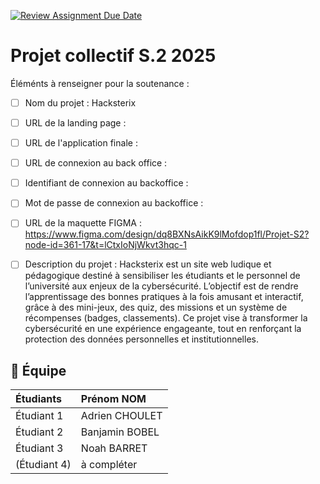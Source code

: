 [![Review Assignment Due Date](https://classroom.github.com/assets/deadline-readme-button-22041afd0340ce965d47ae6ef1cefeee28c7c493a6346c4f15d667ab976d596c.svg)](https://classroom.github.com/a/F_6McqTJ)
# Projet collectif S.2 2025

Éléménts à renseigner pour la soutenance :

- [ ] Nom du projet : Hacksterix
- [ ] URL de la landing page : 
- [ ] URL de l'application finale :
- [ ] URL de connexion au back office :
- [ ] Identifiant de connexion au backoffice :
- [ ] Mot de passe de connexion au backoffice :
- [ ] URL de la maquette FIGMA : https://www.figma.com/design/dq8BXNsAikK9lMofdop1fl/Projet-S2?node-id=361-17&t=lCtxIoNjWkvt3hqc-1
- [ ] Description du projet : Hacksterix est un site web ludique et pédagogique destiné à sensibiliser les étudiants et le 
                            personnel de l’université aux enjeux de la cybersécurité. L’objectif est de rendre l’apprentissage des 
                            bonnes pratiques à la fois amusant et interactif, grâce à des mini-jeux, des quiz, des missions et un 
                            système de récompenses (badges, classements). Ce projet vise à transformer la cybersécurité en 
                            une expérience engageante, tout en renforçant la protection des données personnelles et 
                            institutionnelles.


## 🚀 Équipe

| Étudiants    | Prénom NOM  |
| :----------- | :---------- |
| Étudiant 1   | Adrien CHOULET |
| Étudiant 2   | Banjamin BOBEL |
| Étudiant 3   | Noah BARRET |
| (Étudiant 4) | à compléter |
